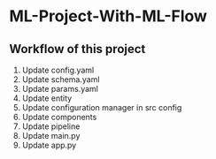 # ML-Project-With-ML-Flow

## Workflow of this project
1. Update config.yaml
2. Update schema.yaml
3. Update params.yaml
4. Update entity
5. Update configuration manager in src config
6. Update components
7. Update pipeline
8. Update main.py
9. Update app.py
